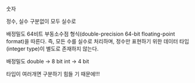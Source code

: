 숫자

정수, 실수 구분없이 모두 실수로 

배정밀도 64비트 부동소수점 형식(double-precision 64-bit floating-point format)을 따른다. 즉, 모든 수를 실수로 처리하며, 정수만 표현하기 위한 데이터 타입(integer type)이 별도로 존재하지 않는다.

배정밀도 double -> 8 bit
int -> 4 bit

타입이 여러개면 구분하기 힘들 기 때문에!!!

